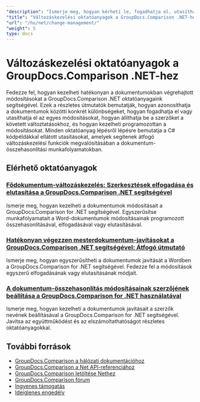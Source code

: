 ```yaml
---
"description": "Ismerje meg, hogyan kérheti le, fogadhatja el, utasíthatja el és kezelheti a dokumentumok között észlelt módosításokat a GroupDocs.Comparison for .NET segítségével."
"title": "Változáskezelési oktatóanyagok a GroupDocs.Comparison .NET-hez"
"url": "/hu/net/change-management/"
"weight": 5
type: docs
---
```

# Változáskezelési oktatóanyagok a GroupDocs.Comparison .NET-hez

Fedezze fel, hogyan kezelheti hatékonyan a dokumentumokban végrehajtott módosításokat a GroupDocs.Comparison .NET oktatóanyagaink segítségével. Ezek a részletes útmutatók bemutatják, hogyan azonosíthatja a dokumentumok közötti konkrét különbségeket, hogyan fogadhatja el vagy utasíthatja el az egyes módosításokat, hogyan állíthatja be a szerzőket a követett változtatásokhoz, és hogyan kezelheti programozottan a módosításokat. Minden oktatóanyag lépésről lépésre bemutatja a C# kódpéldákkal ellátott utasításokat, amelyek segítenek átfogó változáskezelési funkciók megvalósításában a dokumentum-összehasonlítási munkafolyamatokban.

## Elérhető oktatóanyagok

### [Fődokumentum-változáskezelés: Szerkesztések elfogadása és elutasítása a GroupDocs.Comparison .NET segítségével](./groupdocs-comparison-net-accept-reject-changes/)
Ismerje meg, hogyan kezelheti a dokumentumok módosításait a GroupDocs.Comparison for .NET segítségével. Egyszerűsítse munkafolyamatait a Word-dokumentumok módosításainak programozott összehasonlításával, elfogadásával vagy elutasításával.

### [Hatékonyan végezzen mesterdokumentum-javításokat a GroupDocs.Comparison .NET segítségével: Átfogó útmutató](./groupdocs-comparison-net-document-revisions-guide/)
Ismerje meg, hogyan egyszerűsítheti a dokumentumok javítását a Wordben a GroupDocs.Comparison for .NET segítségével. Fedezze fel a módosítások egyszerű elfogadásának vagy elutasításának módjait.

### [A dokumentum-összehasonlítás módosításainak szerzőjének beállítása a GroupDocs.Comparison for .NET használatával](./groupdocs-comparison-net-set-author-changes-document-comparison/)
Ismerje meg, hogyan kezelheti a dokumentumok javításait a szerzők nevének beállításával a GroupDocs.Comparison for .NET segítségével. Javítsa az együttműködést és az elszámoltathatóságot részletes oktatóanyagokkal.

## További források

- [GroupDocs.Comparison a hálózati dokumentációhoz](https://docs.groupdocs.com/comparison/net/)
- [GroupDocs.Comparison a Net API-referenciához](https://reference.groupdocs.com/comparison/net/)
- [GroupDocs.Comparison letöltése Nethez](https://releases.groupdocs.com/comparison/net/)
- [GroupDocs.Comparison fórum](https://forum.groupdocs.com/c/comparison)
- [Ingyenes támogatás](https://forum.groupdocs.com/)
- [Ideiglenes engedély](https://purchase.groupdocs.com/temporary-license/)